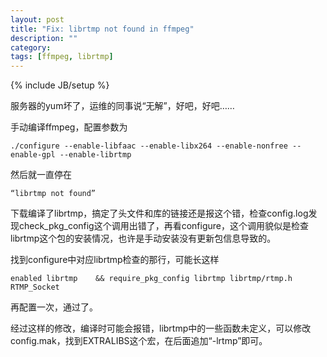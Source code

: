 ```yaml
---
layout: post
title: "Fix: librtmp not found in ffmpeg"
description: ""
category: 
tags: [ffmpeg, librtmp]
---
```

{% include JB/setup %}


服务器的yum坏了，运维的同事说“无解”，好吧，好吧……

手动编译ffmpeg，配置参数为

	./configure --enable-libfaac --enable-libx264 --enable-nonfree --enable-gpl --enable-librtmp
	
然后就一直停在

	“librtmp not found”
	
下载编译了librtmp，搞定了头文件和库的链接还是报这个错，检查config.log发现check_pkg_config这个调用出错了，再看configure，这个调用貌似是检查librtmp这个包的安装情况，也许是手动安装没有更新包信息导致的。

找到configure中对应librtmp检查的那行，可能长这样

	enabled librtmp    && require_pkg_config librtmp librtmp/rtmp.h RTMP_Socket
	
再配置一次，通过了。

经过这样的修改，编译时可能会报错，librtmp中的一些函数未定义，可以修改config.mak，找到EXTRALIBS这个宏，在后面追加“-lrtmp”即可。